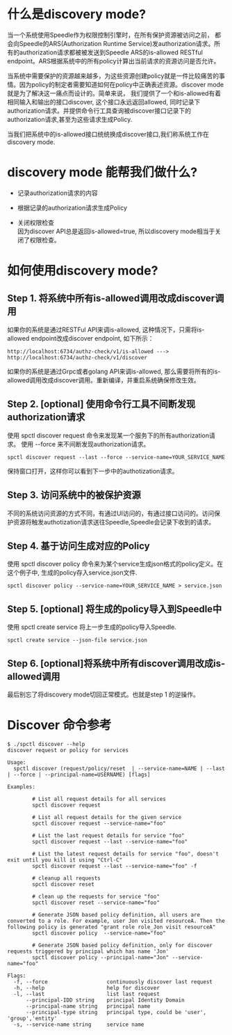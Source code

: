# 什么是discovery mode?
当一个系统使用Speedle作为权限控制引擎时，在所有保护资源被访问之前， 都会向Speedle的ARS(Authorization Runtime Service)发authorization请求。所有的authorization请求都被被发送到Speedle ARS的is-allowed RESTful endpoint。ARS根据系统中的所有policy计算出当前请求的资源访问是否允许。

当系统中需要保护的资源越来越多，为这些资源创建policy就是一件比较痛苦的事情。因为policy的制定者需要知道如何在policy中正确表述资源。discover mode就是为了解决这一痛点而设计的。简单来说， 我们提供了一个和is-allowed有着相同输入和输出的接口discover, 这个接口永远返回allowed, 同时记录下authorization请求。并提供命令行工具查询被discover接口记录下的authorization请求,甚至为这些请求生成Policy.

当我们把系统中的is-allowed接口统统换成discover接口,我们称系统工作在discovery mode.
# discovery mode 能帮我们做什么?

* 记录authorization请求的内容

* 根据记录的authorization请求生成Policy

* 关闭权限检查    
因为discover API总是返回is-allowed=true, 所以discovery mode相当于关闭了权限检查。

# 如何使用discovery mode?

## Step 1. 将系统中所有is-allowed调用改成discover调用
如果你的系统是通过RESTFul API来调is-allowed, 这种情况下，只需将is-allowed endpoint改成discover endpoint, 如下所示：
```
http://localhost:6734/authz-check/v1/is-allowed ---> http://localhost:6734/authz-check/v1/discover
```
如果你的系统是通过Grpc或者golang API来调is-allowed, 那么需要将所有的is-allowed调用改成discover调用。重新编译，并重启系统确保修改生效。

## Step 2. [optional] 使用命令行工具不间断发现authorization请求
使用 spctl discover request 命令来发现某一个服务下的所有authorization请求。 使用 --force 来不间断发现authorization请求。
```
spctl discover request --last --force --service-name=YOUR_SERVICE_NAME
```
保持窗口打开，这样你可以看到下一步中的authotization请求。

## Step 3. 访问系统中的被保护资源
不同的系统访问资源的方式不同，有通过UI访问的，有通过接口访问的。访问保护资源将触发authotization请求送往Speedle,Speedle会记录下收到的请求。

## Step 4. 基于访问生成对应的Policy
使用 spctl discover policy 命令来为某个service生成json格式的policy定义。在这个例子中, 生成的policy存入service.json文件.
```
spctl discover policy --service-name=YOUR_SERVICE_NAME > service.json
```

## Step 5. [optional] 将生成的policy导入到Speedle中
使用 spctl create service 将上一步生成的policy导入Speedle.
```
spctl create service --json-file service.json
```

## Step 6. [optional]将系统中所有discover调用改成is-allowed调用
最后别忘了将discovery mode切回正常模式。也就是step 1 的逆操作。

# Discover 命令参考
```
$ ./spctl discover --help
discover request or policy for services

Usage:
  spctl discover (request/policy/reset  | --service-name=NAME | --last | --force | --principal-name=USERNAME) [flags]

Examples:

        # List all request details for all services
        spctl discover request

        # List all request details for the given service
        spctl discover request --service-name="foo"

        # List the last request details for service "foo"
        spctl discover request --last --service-name="foo"

        # List the latest request details for service "foo", doesn't exit until you kill it using "Ctrl-C"
        spctl discover request --last --service-name="foo" -f

        # cleanup all requests
        spctl discover reset

        # clean up the requests for service "foo"
        spctl discover reset --service-name="foo"

        # Generate JSON based policy definition, all users are converted to a role. For example, user Jon visited resourceA. Then the following policy is generated "grant role role_Jon visit resourceA"
        spctl discover policy  --service-name="foo"

        # Generate JSON based policy definition, only for discover requests triggered by principal which has name 'Jon'
        spctl discover policy --principal-name="Jon" --service-name="foo"

Flags:
  -f, --force                   continuously discover last request
  -h, --help                    help for discover
  -l, --last                    list last request
      --principal-IDD string    principal Identity Domain
      --principal-name string   principal name
      --principal-type string   principal type, could be 'user', 'group','entity'
  -s, --service-name string     service name
```
